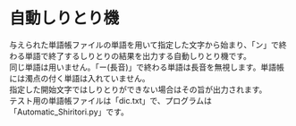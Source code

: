 # 自動しりとり機
与えられた単語帳ファイルの単語を用いて指定した文字から始まり、「ン」で終わる単語で終了するしりとりの結果を出力する自動しりとり機です。  
同じ単語は用いません。「ー(長音)」で終わる単語は長音を無視します。単語帳には濁点の付く単語は入れていません。  
指定した開始文字ではしりとりができない場合はその旨が出力されます。  
テスト用の単語帳ファイルは「dic.txt」で、プログラムは「Automatic_Shiritori.py」です。
